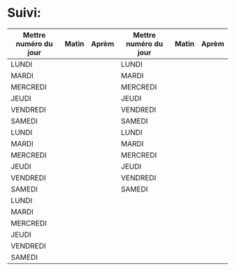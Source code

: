 # Suivi:

<div align="center">

|Mettre numéro du jour|Matin|Aprèm|Mettre numéro du jour|Matin|Aprèm|
|---|---|---|---|---|---|
|LUNDI|||LUNDI|||
|MARDI|||MARDI|||
|MERCREDI|||MERCREDI|||
|JEUDI|||JEUDI|||
|VENDREDI|||VENDREDI|||
|SAMEDI|||SAMEDI|||
|LUNDI|||LUNDI|||
|MARDI|||MARDI|||
|MERCREDI|||MERCREDI|||
|JEUDI|||JEUDI|||
|VENDREDI|||VENDREDI|||
|SAMEDI|||SAMEDI|||
|LUNDI||||||
|MARDI||||||
|MERCREDI||||||
|JEUDI||||||
|VENDREDI||||||
|SAMEDI||||||

</div>


